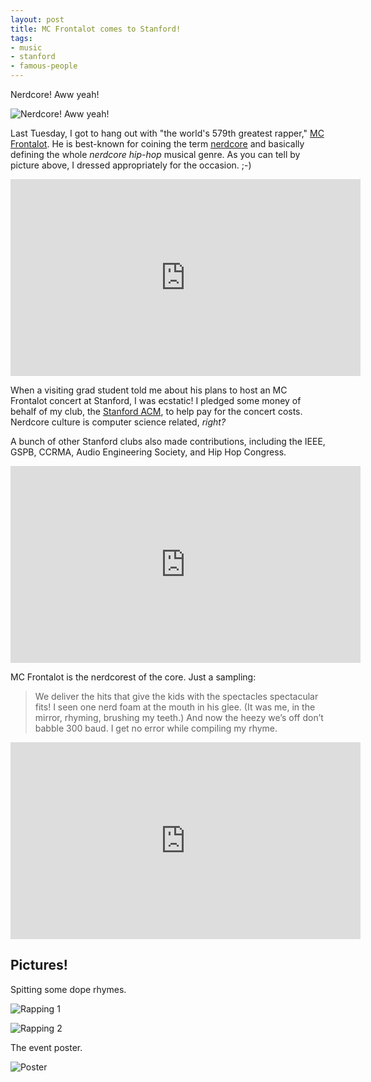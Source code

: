 ```yaml
---
layout: post
title: MC Frontalot comes to Stanford!
tags:
- music
- stanford
- famous-people
---
```


Nerdcore! Aww yeah!

![Nerdcore! Aww yeah!](/images/me-frontalot.jpg)

Last Tuesday, I got to hang out with "the world's 579th greatest rapper," [MC Frontalot](http://en.wikipedia.org/wiki/MC_Frontalot). He is best-known for coining the term [nerdcore](http://en.wikipedia.org/wiki/Nerdcore_hip_hop) and basically defining the whole *nerdcore hip-hop* musical genre. As you can tell by picture above, I dressed appropriately for the occasion. ;-)

<iframe width="560" height="315" src="http://www.youtube.com/embed/4nigRT2KmCE" frameborder="0" allowfullscreen></iframe>

When a visiting grad student told me about his plans to host an MC Frontalot concert at Stanford, I was ecstatic! I pledged some money of behalf of my club, the [Stanford ACM](http://stanfordacm.com), to help pay for the concert costs. Nerdcore culture is computer science related, *right?*

A bunch of other Stanford clubs also made contributions, including the IEEE, GSPB, CCRMA, Audio Engineering Society, and Hip Hop Congress.

<iframe width="560" height="315" src="http://www.youtube.com/embed/Wmx6Q0YLH8A" frameborder="0" allowfullscreen></iframe>

MC Frontalot is the nerdcorest of the core. Just a sampling:

> We deliver the hits that give the kids with the spectacles spectacular fits!
> I seen one nerd foam at the mouth in his glee.
> (It was me, in the mirror, rhyming, brushing my teeth.)
> And now the heezy we’s off don’t babble 300 baud.
> I get no error while compiling my rhyme.

<iframe width="560" height="315" src="http://www.youtube.com/embed/z8rqdEahBos" frameborder="0" allowfullscreen></iframe>

## Pictures!

Spitting some dope rhymes.

![Rapping 1](/images/frontalot-2.jpg)

![Rapping 2](/images/frontalot-3.jpg)

The event poster.

![Poster](/images/frontalot-1.jpg)